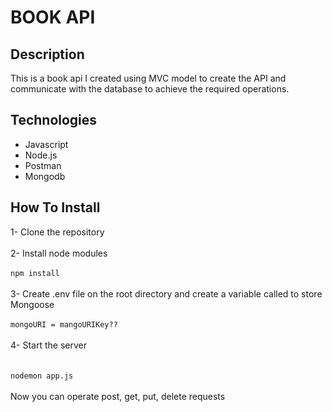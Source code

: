 # BOOK API

## Description
This is a book api I created using MVC model to create the API and communicate with the database to achieve the required operations. 

## Technologies
- Javascript
- Node.js
- Postman
- Mongodb

## How To Install
1- Clone the repository
<br><br>
2- Install node modules
<br><br>
`npm install`
<br><br>
3- Create .env file on the root directory and create a variable called to store Mongoose 
<br><br>
`mongoURI = mangoURIKey??`
<br><br>
4- Start the server
<br><br><br>
`nodemon app.js`
<br><br>
Now you can operate post, get, put, delete requests

